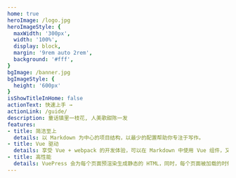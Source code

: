 ```yaml
---
home: true
heroImage: /logo.jpg
heroImageStyle: {
  maxWidth: '300px',
  width: '100%',
  display: block,
  margin: '9rem auto 2rem',
  background: '#fff',
}
bgImage: /banner.jpg
bgImageStyle: {
  height: '600px'
}
isShowTitleInHome: false
actionText: 快速上手 →
actionLink: /guide/
description: 童话镇里一枝花, 人美歌甜陈一发
features:
- title: 简洁至上
  details: 以 Markdown 为中心的项目结构，以最少的配置帮助你专注于写作。
- title: Vue 驱动
  details: 享受 Vue + webpack 的开发体验，可以在 Markdown 中使用 Vue 组件，又可以使用 Vue 来开发自定义主题。
- title: 高性能
  details: VuePress 会为每个页面预渲染生成静态的 HTML，同时，每个页面被加载的时候，将作为 SPA 运行。
---
```

